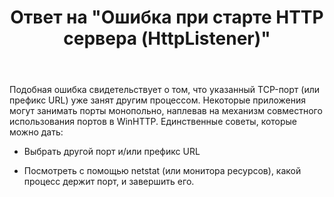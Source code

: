 ﻿---
title: "Ответ на \"Ошибка при старте HTTP сервера (HttpListener)\""
se.owner.user_id: 240512
se.owner.display_name: "MSDN.WhiteKnight"
se.owner.link: "https://ru.stackoverflow.com/users/240512/msdn-whiteknight"
se.answer_id: 925140
se.question_id: 924922
se.post_type: answer
se.is_accepted: True
---
<p>Подобная ошибка свидетельствует о том, что указанный TCP-порт (или префикс URL) уже занят другим процессом. Некоторые приложения могут занимать порты монопольно, наплевав на механизм совместного использования портов в WinHTTP. Единственные советы, которые можно дать:</p>

<ul>
<li><p>Выбрать другой порт и/или префикс URL</p></li>
<li><p>Посмотреть с помощью netstat (или монитора ресурсов), какой процесс держит порт, и завершить его.</p></li>
</ul>
